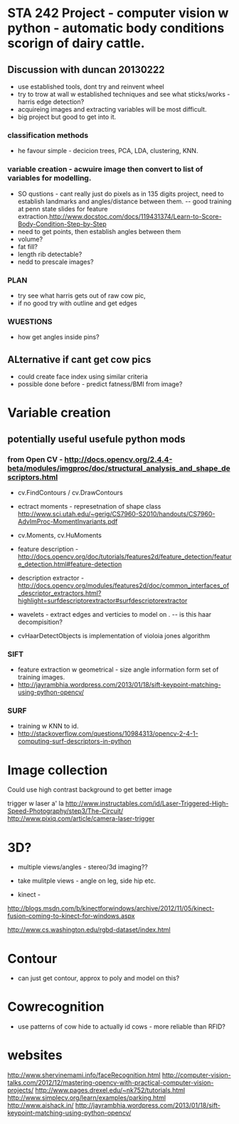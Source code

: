 STA 242 Project - computer vision w python - automatic body conditions scorign of dairy cattle.
=====

Discussion with duncan 20130222
----
- use established tools, dont try and reinvent wheel
- try to trow at wall w established techniques and see what sticks/works - harris edge detection?
- acquireing images and extracting variables will be most difficult. 
- big project but good to get into it.

### classification  methods
- he favour simple - decicion trees, PCA, LDA, clustering, KNN.

### variable creation - acwuire image then convert to list of variables for modelling.
- SO qustions - cant really just do pixels as in 135 digits project, need to establish landmarks and angles/distance between them.
-- good training at penn state slides for feature extraction.http://www.docstoc.com/docs/119431374/Learn-to-Score-Body-Condition-Step-by-Step
- need to get points, then establish angles between them
- volume? 
- fat fill?
- length rib detectable?
- nedd to prescale images?

### PLAN
- try see what harris gets out of raw cow pic,
- if no good try with outline and get edges


### WUESTIONS
- how get angles inside pins?

ALternative if cant get cow pics
----

- could create face index using similar criteria
- possible done before - predict fatness/BMI from image?

Variable creation
===
potentially useful usefule python mods 
---
### from Open CV - http://docs.opencv.org/2.4.4-beta/modules/imgproc/doc/structural_analysis_and_shape_descriptors.html
- cv.FindContours / cv.DrawContours
- ectract moments - represetnation of shape class
http://www.sci.utah.edu/~gerig/CS7960-S2010/handouts/CS7960-AdvImProc-MomentInvariants.pdf
- cv.Moments, cv.HuMoments
- feature description - http://docs.opencv.org/doc/tutorials/features2d/feature_detection/feature_detection.html#feature-detection
- description extractor - http://docs.opencv.org/modules/features2d/doc/common_interfaces_of_descriptor_extractors.html?highlight=surfdescriptorextractor#surfdescriptorextractor


- wavelets - extract edges and verticies to model on .
-- is this haar decompisition?
- cvHaarDetectObjects is implementation of violoia jones algorithm

### SIFT
* feature extraction w geometrical - size angle information form set of training images.
* http://jayrambhia.wordpress.com/2013/01/18/sift-keypoint-matching-using-python-opencv/

### SURF
* training w KNN to id.
* http://stackoverflow.com/questions/10984313/opencv-2-4-1-computing-surf-descriptors-in-python

Image collection
===

Could use high contrast background to get better image

trigger w laser a' la 
http://www.instructables.com/id/Laser-Triggered-High-Speed-Photography/step3/The-Circuit/
http://www.pixiq.com/article/camera-laser-trigger

3D?
===
- multiple views/angles - stereo/3d imaging??

- take mulitple views - angle on leg, side hip etc.

- kinect - 

http://blogs.msdn.com/b/kinectforwindows/archive/2012/11/05/kinect-fusion-coming-to-kinect-for-windows.aspx

http://www.cs.washington.edu/rgbd-dataset/index.html

Contour
===
- can just get contour, approx to poly and model on this?


Cowrecognition
===
- use patterns of cow hide to actually id cows - more reliable than RFID?


websites
===
http://www.shervinemami.info/faceRecognition.html
http://computer-vision-talks.com/2012/12/mastering-opencv-with-practical-computer-vision-projects/
http://www.pages.drexel.edu/~nk752/tutorials.html
http://www.simplecv.org/learn/examples/parking.html
http://www.aishack.in/
http://jayrambhia.wordpress.com/2013/01/18/sift-keypoint-matching-using-python-opencv/

